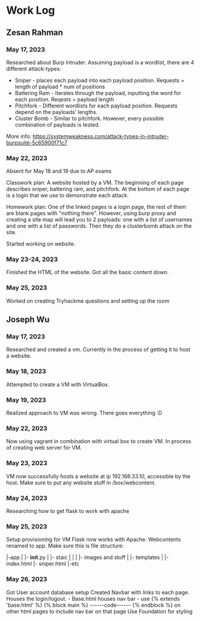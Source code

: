 # Work Log

## Zesan Rahman

### May 17, 2023

Researched about Burp Intruder. Assuming payload is a wordlist, there are 4 different attack-types:


* Sniper - places each payload into each payload position. Requests = length of payload * num of positions
* Battering Ram - Iterates through the payload, inputting the word for each position. Reqests = payload length
* Pitchfork - Different wordlists for each payload position. Requests depend on the payloads' lengths.
* Cluster Bomb - Similar to pitchfork. However, every possible combination of payloads is tested.

More info: https://systemweakness.com/attack-types-in-intruder-burpsuite-5c65900f71c7

### May 22, 2023

Absent for May 18 and 19 due to AP exams

Classwork plan: A website hosted by a VM. The beginning of each page describes sniper, battering ram, and pitchfork. At the bottom of each page is a login that we use to demonstrate each attack.

Homework plan: One of the linked pages is a login page, the rest of them are blank pages with "nothing there". However, using burp proxy and creating a site map will lead you to 2 payloads: one with a list of usernames and one with a list of passwords. Then they do a clusterbomb attack on the site.

Started working on website.

### May 23-24, 2023

Finished the HTML of the website. Got all the basic content down. 

### May 25, 2023

Worked on creating Tryhackme questions and setting up the room


## Joseph Wu

### May 17, 2023

Researched and created a vm. Currently in the process of getting it to host a website.

### May 18, 2023

Attempted to create a VM with VirtualBox.

### May 19, 2023

Realized approach to VM was wrong. There goes everything :D

### May 22, 2023

Now using vagrant in combination with virtual box to create VM. In process of creating web server for VM.

### May 23, 2023

VM now successfully hosts a website at ip 192.168.33.10, accessible by the host. Make sure to put any website stuff in /box/webcontent.

### May 24, 2023
Researching how to get flask to work with apache

### May 25, 2023
Setup provisioning for VM
Flask now works with Apache. Webcontents renamed to app.
Make sure this is file structure:

|-app
    |
    |- __init__.py
    |
    |- staic
    |   |
    |   |- images and stuff
    |
    |- templates
        |
        |- index.html
        |- sniper.html
        |-etc

### May 26, 2023
Got User account database setup
Created Navbar with links to each page. Houses the login/logout.
    - Base.html houses nav bar
        - use {% extends 'base.html' %} {% block main %}
                ------code------
                {% endblock %}
          on other html pages to include nav bar on that page
Use Foundation for styling